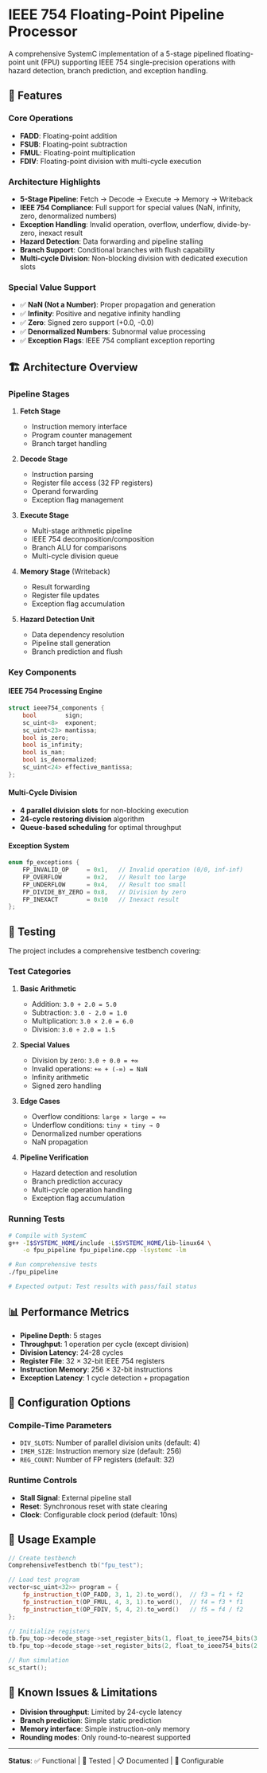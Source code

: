 # IEEE 754 Floating-Point Pipeline Processor

A comprehensive SystemC implementation of a 5-stage pipelined floating-point unit (FPU) supporting IEEE 754 single-precision operations with hazard detection, branch prediction, and exception handling.

## 🚀 Features

### Core Operations
- **FADD**: Floating-point addition
- **FSUB**: Floating-point subtraction  
- **FMUL**: Floating-point multiplication
- **FDIV**: Floating-point division with multi-cycle execution

### Architecture Highlights
- **5-Stage Pipeline**: Fetch → Decode → Execute → Memory → Writeback
- **IEEE 754 Compliance**: Full support for special values (NaN, infinity, zero, denormalized numbers)
- **Exception Handling**: Invalid operation, overflow, underflow, divide-by-zero, inexact result
- **Hazard Detection**: Data forwarding and pipeline stalling
- **Branch Support**: Conditional branches with flush capability
- **Multi-cycle Division**: Non-blocking division with dedicated execution slots

### Special Value Support
- ✅ **NaN (Not a Number)**: Proper propagation and generation
- ✅ **Infinity**: Positive and negative infinity handling
- ✅ **Zero**: Signed zero support (+0.0, -0.0)
- ✅ **Denormalized Numbers**: Subnormal value processing
- ✅ **Exception Flags**: IEEE 754 compliant exception reporting


## 🏗️ Architecture Overview

### Pipeline Stages

1. **Fetch Stage**
   - Instruction memory interface
   - Program counter management
   - Branch target handling

2. **Decode Stage**  
   - Instruction parsing
   - Register file access (32 FP registers)
   - Operand forwarding
   - Exception flag management

3. **Execute Stage**
   - Multi-stage arithmetic pipeline
   - IEEE 754 decomposition/composition
   - Branch ALU for comparisons
   - Multi-cycle division queue

4. **Memory Stage** (Writeback)
   - Result forwarding
   - Register file updates
   - Exception flag accumulation

5. **Hazard Detection Unit**
   - Data dependency resolution
   - Pipeline stall generation
   - Branch prediction and flush

### Key Components

#### IEEE 754 Processing Engine
```cpp
struct ieee754_components {
    bool        sign;
    sc_uint<8>  exponent;
    sc_uint<23> mantissa;
    bool is_zero;
    bool is_infinity;
    bool is_nan;
    bool is_denormalized;
    sc_uint<24> effective_mantissa;
};
```

#### Multi-Cycle Division
- **4 parallel division slots** for non-blocking execution
- **24-cycle restoring division** algorithm
- **Queue-based scheduling** for optimal throughput

#### Exception System
```cpp
enum fp_exceptions {
    FP_INVALID_OP     = 0x1,   // Invalid operation (0/0, inf-inf)
    FP_OVERFLOW       = 0x2,   // Result too large
    FP_UNDERFLOW      = 0x4,   // Result too small
    FP_DIVIDE_BY_ZERO = 0x8,   // Division by zero
    FP_INEXACT        = 0x10   // Inexact result
};
```

## 🧪 Testing

The project includes a comprehensive testbench covering:

### Test Categories

1. **Basic Arithmetic**
   - Addition: `3.0 + 2.0 = 5.0`
   - Subtraction: `3.0 - 2.0 = 1.0`
   - Multiplication: `3.0 × 2.0 = 6.0`
   - Division: `3.0 ÷ 2.0 = 1.5`

2. **Special Values**
   - Division by zero: `3.0 ÷ 0.0 = +∞`
   - Invalid operations: `+∞ + (-∞) = NaN`
   - Infinity arithmetic
   - Signed zero handling

3. **Edge Cases**
   - Overflow conditions: `large × large = +∞`
   - Underflow conditions: `tiny × tiny → 0`
   - Denormalized number operations
   - NaN propagation

4. **Pipeline Verification**
   - Hazard detection and resolution
   - Branch prediction accuracy
   - Multi-cycle operation handling
   - Exception flag accumulation

### Running Tests

```bash
# Compile with SystemC
g++ -I$SYSTEMC_HOME/include -L$SYSTEMC_HOME/lib-linux64 \
    -o fpu_pipeline fpu_pipeline.cpp -lsystemc -lm

# Run comprehensive tests
./fpu_pipeline

# Expected output: Test results with pass/fail status
```

## 📊 Performance Metrics

- **Pipeline Depth**: 5 stages
- **Throughput**: 1 operation per cycle (except division)
- **Division Latency**: 24-28 cycles
- **Register File**: 32 × 32-bit IEEE 754 registers
- **Instruction Memory**: 256 × 32-bit instructions
- **Exception Latency**: 1 cycle detection + propagation

## 🔧 Configuration Options

### Compile-Time Parameters
- `DIV_SLOTS`: Number of parallel division units (default: 4)
- `IMEM_SIZE`: Instruction memory size (default: 256)
- `REG_COUNT`: Number of FP registers (default: 32)

### Runtime Controls
- **Stall Signal**: External pipeline stall
- **Reset**: Synchronous reset with state clearing
- **Clock**: Configurable clock period (default: 10ns)

## 🚦 Usage Example

```cpp
// Create testbench
ComprehensiveTestbench tb("fpu_test");

// Load test program
vector<sc_uint<32>> program = {
    fp_instruction_t(OP_FADD, 3, 1, 2).to_word(),  // f3 = f1 + f2
    fp_instruction_t(OP_FMUL, 4, 3, 1).to_word(),  // f4 = f3 * f1
    fp_instruction_t(OP_FDIV, 5, 4, 2).to_word()   // f5 = f4 / f2
};

// Initialize registers
tb.fpu_top->decode_stage->set_register_bits(1, float_to_ieee754_bits(3.14f));
tb.fpu_top->decode_stage->set_register_bits(2, float_to_ieee754_bits(2.71f));

// Run simulation
sc_start();
```

## 🐛 Known Issues & Limitations

- **Division throughput**: Limited by 24-cycle latency
- **Branch prediction**: Simple static prediction
- **Memory interface**: Simple instruction-only memory
- **Rounding modes**: Only round-to-nearest supported



---

**Status**: ✅ Functional | 🧪 Tested | 📋 Documented | 🔧 Configurable
